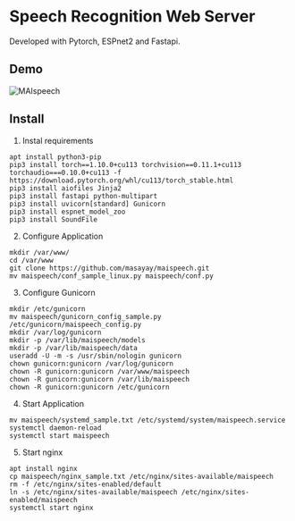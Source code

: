 # Speech Recognition Web Server
Developed with Pytorch, ESPnet2 and Fastapi.

## Demo
![MAIspeech](https://user-images.githubusercontent.com/92005636/170158341-e8a6f585-6a47-4c9f-8438-395a345d10d5.jpg)

## Install
1. Instal requirements  
~~~
apt install python3-pip
pip3 install torch==1.10.0+cu113 torchvision==0.11.1+cu113 torchaudio===0.10.0+cu113 -f https://download.pytorch.org/whl/cu113/torch_stable.html
pip3 install aiofiles Jinja2
pip3 install fastapi python-multipart
pip3 install uvicorn[standard] Gunicorn
pip3 install espnet_model_zoo
pip3 install SoundFile
~~~
2. Configure Application  
~~~
mkdir /var/www/
cd /var/www
git clone https://github.com/masayay/maispeech.git
mv maispeech/conf_sample_linux.py maispeech/conf.py
~~~
3. Configure Gunicorn
~~~
mkdir /etc/gunicorn
mv maispeech/gunicorn_config_sample.py /etc/gunicorn/maispeech_config.py
mkdir /var/log/gunicorn
mkdir -p /var/lib/maispeech/models
mkdir -p /var/lib/maispeech/data
useradd -U -m -s /usr/sbin/nologin gunicorn
chown gunicorn:gunicorn /var/log/gunicorn
chown -R gunicorn:gunicorn /var/www/maispeech
chown -R gunicorn:gunicorn /var/lib/maispeech
chown -R gunicorn:gunicorn /etc/gunicorn
~~~
4. Start Application
~~~
mv maispeech/systemd_sample.txt /etc/systemd/system/maispeech.service
systemctl daemon-reload
systemctl start maispeech
~~~
5. Start nginx
~~~
apt install nginx
cp maispeech/nginx_sample.txt /etc/nginx/sites-available/maispeech
rm -f /etc/nginx/sites-enabled/default
ln -s /etc/nginx/sites-available/maispeech /etc/nginx/sites-enabled/maispeech
systemctl start nginx
~~~